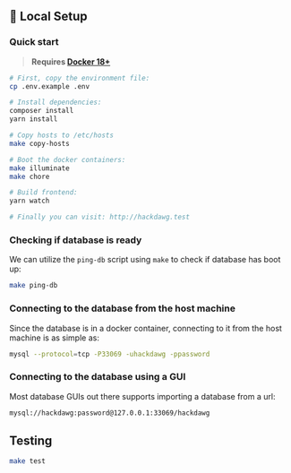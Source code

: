 ## 🚀 Local Setup

### Quick start

> **Requires [Docker 18+](https://docs.docker.com/release-notes/)**

```bash
# First, copy the environment file:
cp .env.example .env

# Install dependencies:
composer install
yarn install

# Copy hosts to /etc/hosts
make copy-hosts

# Boot the docker containers:
make illuminate
make chore

# Build frontend:
yarn watch

# Finally you can visit: http://hackdawg.test
```

### Checking if database is ready

We can utilize the `ping-db` script using `make` to check if database has boot up:

```bash
make ping-db
```

### Connecting to the database from the host machine

Since the database is in a docker container, connecting to it from the
host machine is as simple as:

```bash
mysql --protocol=tcp -P33069 -uhackdawg -ppassword
```

### Connecting to the database using a GUI

Most database GUIs out there supports importing a database from a url:

```bash
mysql://hackdawg:password@127.0.0.1:33069/hackdawg
```

## Testing

```bash
make test
```
